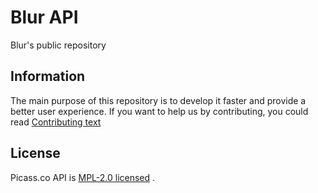 # Blur API

Blur's public repository

## Information

The main purpose of this repository is to develop it faster and provide a better user experience. If you want to help us by contributing, you could read [Contributing text](./CONTRIBUTING)

## License

Picass.co API is [MPL-2.0 licensed](./LICENSE) .
